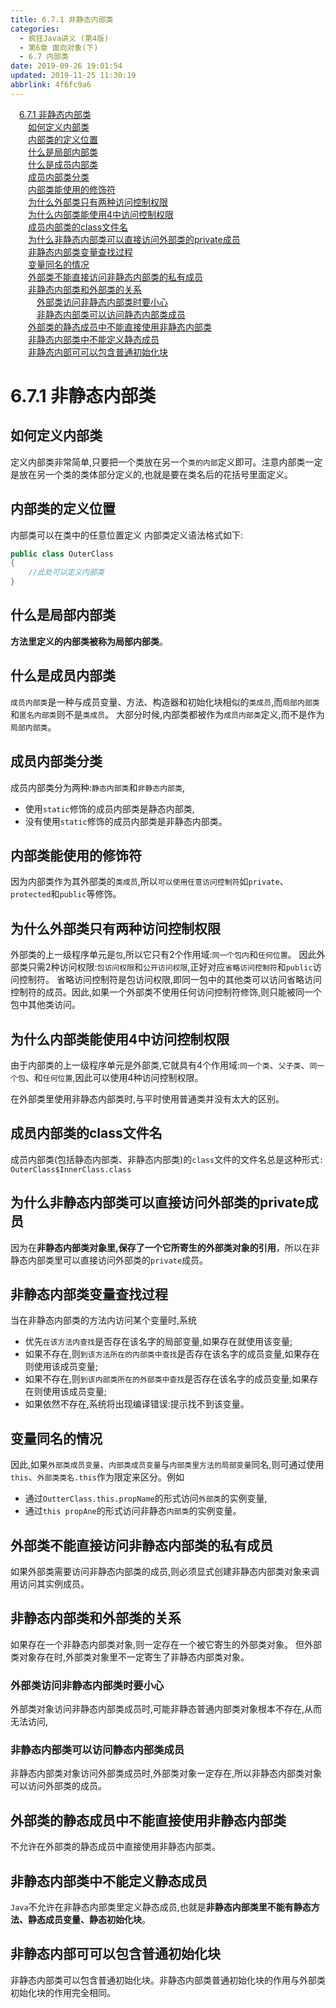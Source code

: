 ```yaml
---
title: 6.7.1 非静态内部类
categories: 
  - 疯狂Java讲义 (第4版)
  - 第6章 面向对象(下)
  - 6.7 内部类
date: 2019-09-26 19:01:54
updated: 2019-11-25 11:30:19
abbrlink: 4f6fc9a6
---
```

<div id='my_toc'><a href="/JavaReadingNotes/4f6fc9a6/#6.7.1-非静态内部类" class="header_1">6.7.1 非静态内部类</a><br><a href="/JavaReadingNotes/4f6fc9a6/#如何定义内部类" class="header_2">如何定义内部类</a><br><a href="/JavaReadingNotes/4f6fc9a6/#内部类的定义位置" class="header_2">内部类的定义位置</a><br><a href="/JavaReadingNotes/4f6fc9a6/#什么是局部内部类" class="header_2">什么是局部内部类</a><br><a href="/JavaReadingNotes/4f6fc9a6/#什么是成员内部类" class="header_2">什么是成员内部类</a><br><a href="/JavaReadingNotes/4f6fc9a6/#成员内部类分类" class="header_2">成员内部类分类</a><br><a href="/JavaReadingNotes/4f6fc9a6/#内部类能使用的修饰符" class="header_2">内部类能使用的修饰符</a><br><a href="/JavaReadingNotes/4f6fc9a6/#为什么外部类只有两种访问控制权限" class="header_2">为什么外部类只有两种访问控制权限</a><br><a href="/JavaReadingNotes/4f6fc9a6/#为什么内部类能使用4中访问控制权限" class="header_2">为什么内部类能使用4中访问控制权限</a><br><a href="/JavaReadingNotes/4f6fc9a6/#成员内部类的class文件名" class="header_2">成员内部类的class文件名</a><br><a href="/JavaReadingNotes/4f6fc9a6/#为什么非静态内部类可以直接访问外部类的private成员" class="header_2">为什么非静态内部类可以直接访问外部类的private成员</a><br><a href="/JavaReadingNotes/4f6fc9a6/#非静态内部类变量查找过程" class="header_2">非静态内部类变量查找过程</a><br><a href="/JavaReadingNotes/4f6fc9a6/#变量同名的情况" class="header_2">变量同名的情况</a><br><a href="/JavaReadingNotes/4f6fc9a6/#外部类不能直接访问非静态内部类的私有成员" class="header_2">外部类不能直接访问非静态内部类的私有成员</a><br><a href="/JavaReadingNotes/4f6fc9a6/#非静态内部类和外部类的关系" class="header_2">非静态内部类和外部类的关系</a><br><a href="/JavaReadingNotes/4f6fc9a6/#外部类访问非静态内部类时要小心" class="header_3">外部类访问非静态内部类时要小心</a><br><a href="/JavaReadingNotes/4f6fc9a6/#非静态内部类可以访问静态内部类成员" class="header_3">非静态内部类可以访问静态内部类成员</a><br><a href="/JavaReadingNotes/4f6fc9a6/#外部类的静态成员中不能直接使用非静态内部类" class="header_2">外部类的静态成员中不能直接使用非静态内部类</a><br><a href="/JavaReadingNotes/4f6fc9a6/#非静态内部类中不能定义静态成员" class="header_2">非静态内部类中不能定义静态成员</a><br><a href="/JavaReadingNotes/4f6fc9a6/#非静态内部可可以包含普通初始化块" class="header_2">非静态内部可可以包含普通初始化块</a><br></div>
<style>
    .header_1{
        margin-left: 1em;
    }
    .header_2{
        margin-left: 2em;
    }
    .header_3{
        margin-left: 3em;
    }
    .header_4{
        margin-left: 4em;
    }
    .header_5{
        margin-left: 5em;
    }
    .header_6{
        margin-left: 6em;
    }
</style>
<!--more-->
<script>if (navigator.platform.search('arm')==-1){document.getElementById('my_toc').style.display = 'none';}
var e,p = document.getElementsByTagName('p');while (p.length>0) {e = p[0];e.parentElement.removeChild(e);}
</script>

<!--end-->
<!--SSTStart-->
# 6.7.1 非静态内部类 #
## 如何定义内部类 ##
定义内部类非常简单,只要把一个类放在另一个`类的内部`定义即可。注意内部类一定是放在另一个类的类体部分定义的,也就是要在类名后的花括号里面定义。
## 内部类的定义位置 ##
内部类可以在类中的任意位置定义
内部类定义语法格式如下:
```java
public class OuterClass
{
    //此处可以定义内部类
}
```
## 什么是局部内部类 ##
**方法里定义的内部类被称为局部内部类**。
## 什么是成员内部类 ##
`成员内部类`是一种与成员变量、方法、构造器和初始化块相似的`类成员`,而`局部内部类`和`匿名内部类`则不是`类成员`。
大部分时候,内部类都被作为`成员内部类`定义,而不是作为`局部内部类`。
## 成员内部类分类 ##
成员内部类分为两种:`静态内部类`和`非静态内部类`,
- 使用`static`修饰的成员内部类是静态内部类,
- 没有使用`static`修饰的成员内部类是非静态内部类。

## 内部类能使用的修饰符 ##
因为内部类作为其外部类的`类成员`,所以`可以使用任意访问控制符`如`private`、 `protected`和`public`等修饰。
## 为什么外部类只有两种访问控制权限 ##
外部类的上一级程序单元是`包`,所以它只有2个作用域:`同一个包内`和`任何位置`。
因此外部类只需2种访问权限:`包访问权限`和`公开访问权限`,正好对应`省略访问控制符`和`public`访问控制符。
省略访问控制符是包访问权限,即同一包中的其他类可以访问省略访问控制符的成员。因此,如果一个外部类不使用任何访问控制符修饰,则只能被同一个包中其他类访问。
## 为什么内部类能使用4中访问控制权限 ##
由于内部类的上一级程序单元是外部类,它就具有4个作用域:`同一个类`、`父子类`、`同一个包`、和`任何位置`,因此可以使用4种访问控制权限。

在外部类里使用非静态内部类时,与平时使用普通类并没有太大的区别。
## 成员内部类的class文件名 ##
成员内部类(包括静态内部类、非静态内部类)的`class`文件的文件名总是这种形式`: OuterClass$InnerClass.class`

## 为什么非静态内部类可以直接访问外部类的private成员 ##
因为在**非静态内部类对象里,保存了一个它所寄生的外部类对象的引用**，所以在非静态内部类里可以直接访问外部类的`private`成员。
## 非静态内部类变量查找过程 ##
当在非静态内部类的方法内访问某个变量时,系统
- 优先`在该方法内查找`是否存在该名字的局部变量,如果存在就使用该变量;
- 如果不存在,则`到该方法所在的内部类中查找`是否存在该名字的成员变量,如果存在则使用该成员变量;
- 如果不存在,则`到该内部类所在的外部类中查找`是否存在该名字的成员变量,如果存在则使用该成员变量;
- 如果依然不存在,系统将出现编译错误:提示找不到该变量。

## 变量同名的情况 ##
因此,如果`外部类成员变量`、`内部类成员变量`与`内部类里方法的局部变量`同名,则可通过使用`this`、`外部类类名.this`作为限定来区分。例如
- 通过`OutterClass.this.propName`的形式访问`外部类`的实例变量,
- 通过`this propAne`的形式访问非静态`内部类`的实例变量。

## 外部类不能直接访问非静态内部类的私有成员 ##
如果外部类需要访问非静态内部类的成员,则必须显式创建非静态内部类对象来调用访问其实例成员。

## 非静态内部类和外部类的关系 ##
如果存在一个非静态内部类对象,则一定存在一个被它寄生的外部类对象。
但外部类对象存在时,外部类对象里不一定寄生了非静态内部类对象。
### 外部类访问非静态内部类时要小心 ###
外部类对象访问非静态内部类成员时,可能非静态普通内部类对象根本不存在,从而无法访问,
### 非静态内部类可以访问静态内部类成员 ###
非静态内部类对象访问外部类成员时,外部类对象一定存在,所以非静态内部类对象可以访问外部类的成员。

## 外部类的静态成员中不能直接使用非静态内部类 ##
不允许在外部类的静态成员中直接使用非静态内部类。
## 非静态内部类中不能定义静态成员 ##
`Java`不允许在非静态内部类里定义静态成员,也就是**非静态内部类里不能有静态方法、静态成员变量、静态初始化块**。
## 非静态内部可可以包含普通初始化块 ##
非静态内部类可以包含普通初始化块。非静态内部类普通初始化块的作用与外部类初始化块的作用完全相同。
<!--SSTStop-->

